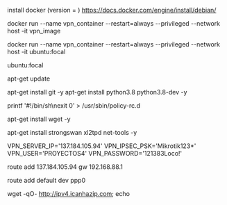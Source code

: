 install docker (version = )
https://docs.docker.com/engine/install/debian/



docker run --name vpn_container --restart=always --privileged --network host -it vpn_image 

docker run --name vpn_container --restart=always --privileged --network host -it ubuntu:focal


ubuntu:focal

apt-get update

apt-get install git -y
apt-get install python3.8 python3.8-dev -y


printf '#!/bin/sh\nexit 0' > /usr/sbin/policy-rc.d

apt-get install wget -y


apt-get install strongswan xl2tpd net-tools -y



VPN_SERVER_IP='137.184.105.94'
VPN_IPSEC_PSK='Mikrotik123*'
VPN_USER='PROYECTOS4'
VPN_PASSWORD='121383Loco!'






route add 137.184.105.94 gw 192.168.88.1

route add default dev ppp0

wget -qO- http://ipv4.icanhazip.com; echo







